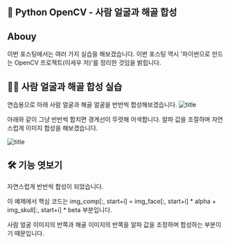 ## 📝 Python OpenCV - 사람 얼굴과 해골 합성

## Abouy
이번 포스팅에서는 여러 가지 실습을 해보겠습니다. 이번 포스팅 역시 '파이썬으로 만드는 OpenCV 프로젝트(이세우 저)'를 정리한 것임을 밝힙니다.

## 🙋‍♀️ 사람 얼굴과 해골 합성 실습
연습용으로 아래 사람 얼굴과 해골 얼굴을 반반씩 합성해보겠습니다. 
![title](https://img1.daumcdn.net/thumb/R1280x0/?scode=mtistory2&fname=https%3A%2F%2Fblog.kakaocdn.net%2Fdn%2FddMQKj%2FbtqGdtW0usk%2FnTLwcSYP6uQlKeKX26btfK%2Fimg.png)   

아래와 같이 그냥 반반씩 합치면 경계선이 뚜렷해 어색합니다. 알파 값을 조절하며 자연스럽게 이미지 합성을 해보겠습니다.

![title](https://img1.daumcdn.net/thumb/R1280x0/?scode=mtistory2&fname=https%3A%2F%2Fblog.kakaocdn.net%2Fdn%2FUuYE6%2FbtqGh4A9tD8%2FW8kQZuYKLJc3ulsi6h8bbk%2Fimg.png)   

## 🛠 기능 엿보기   

자연스럽게 반반씩 합성이 되었습니다. 

이 예제에서 핵심 코드는 img_comp[:, start+i] = img_face[:, start+i] * alpha + img_skull[:, start+i] * beta 부분입니다. 

사람 얼굴 이미지의 반쪽과 해골 이미지의 반쪽을 알파 값을 조정하며 합성하는 부분이기 때문입니다.
